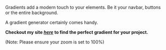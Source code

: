 Gradients add a modern touch to your elements. Be it your navbar, buttons or the entire background.

A gradient generator certainly comes handy.

**Checkout my site [_here_](https://okay-head.github.io/Gradient-generator/) to find the perfect gradient for your project.**

(Note: Please ensure your zoom is set to 100%)

